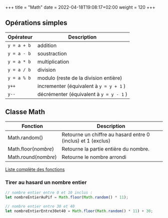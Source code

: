 +++
title = "Math"
date =  2022-04-18T19:08:17+02:00
weight = 120
+++

## Opérations simples

| **Opérateur** | **Description** |
|-------------------------|-----------------|
| `y = a + b` | addition |
| `y = a - b` | soustraction |
| `y = a * b` | multiplication |
| `y = a / b` | division |
| `y = a % b` | modulo (reste de la division entière) |
| `y++` | incrementer (équivalent à `y = y + 1` ) |
| `y--` | décrémenter (équivalent à `y = y - 1` ) |

## Classe Math

| **Fonction** |  **Description** |
|--------------|------------------|
| Math.random() | Retourne un chiffre au hasard entre 0 (inclus) et 1 (exclus) |
| Math.floor(*nombre*) | Retourne la partie entière du nombre. |
| Math.round(*nombre*) | Retourne le nombre arrondi |

[Liste complète des fonctions](https://developer.mozilla.org/fr/docs/Web/JavaScript/Reference/Global_Objects/Math)

### Tirer au hasard un nombre entier

```js
// nombre entier entre 0 et 10 inclus :
let nombreEntierAuPif = Math.floor(Math.random() * 11);

// nombre entier entre 30 et 40
let nombreEntierEntre30et40 = Math.floor(Math.random() * 11) + 30;
```

